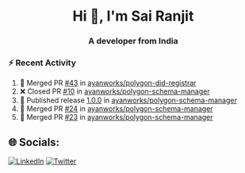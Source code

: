 <h1 align="center">Hi 👋, I'm Sai Ranjit</h1>
<h3 align="center">A developer from India</h3>

### :zap: Recent Activity

<!--START_SECTION:activity-->
1. 🎉 Merged PR [#43](https://github.com/ayanworks/polygon-did-registrar/pull/43) in [ayanworks/polygon-did-registrar](https://github.com/ayanworks/polygon-did-registrar)
2. ❌ Closed PR [#10](https://github.com/ayanworks/polygon-schema-manager/pull/10) in [ayanworks/polygon-schema-manager](https://github.com/ayanworks/polygon-schema-manager)
3. 🚀 Published release [1.0.0](https://github.com/ayanworks/polygon-schema-manager/releases/tag/1.0.0) in [ayanworks/polygon-schema-manager](https://github.com/ayanworks/polygon-schema-manager)
4. 🎉 Merged PR [#24](https://github.com/ayanworks/polygon-schema-manager/pull/24) in [ayanworks/polygon-schema-manager](https://github.com/ayanworks/polygon-schema-manager)
5. 🎉 Merged PR [#23](https://github.com/ayanworks/polygon-schema-manager/pull/23) in [ayanworks/polygon-schema-manager](https://github.com/ayanworks/polygon-schema-manager)
<!--END_SECTION:activity-->

## 🌐 Socials:
[![LinkedIn](https://img.shields.io/badge/LinkedIn-%230077B5.svg?logo=linkedin&logoColor=white)](https://linkedin.com/in/sairanjit) [![Twitter](https://img.shields.io/badge/Twitter-%231DA1F2.svg?logo=Twitter&logoColor=white)](https://twitter.com/sairanjit_) 
